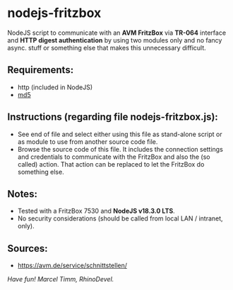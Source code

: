 # nodejs-fritzbox
NodeJS script to communicate with an **AVM FritzBox** via **TR-064** interface and **HTTP digest authentication** by using two modules only and no fancy async. stuff or something else that makes this unnecessary difficult.

## Requirements:
- http (included in NodeJS)
- [md5](https://www.npmjs.com/package/md5)

## Instructions (regarding file nodejs-fritzbox.js):
- See end of file and select either using this file as stand-alone script or as module to use from another source code file.
- Browse the source code of this file. It includes the connection settings and credentials to communicate with the FritzBox and also the (so called) action. That action can be replaced to let the FritzBox do something else.

## Notes:
- Tested with a FritzBox 7530 and **NodeJS v18.3.0 LTS**.
- No security considerations (should be called from local LAN / intranet, only).

## Sources:
- https://avm.de/service/schnittstellen/

*Have fun! Marcel Timm, RhinoDevel.*
